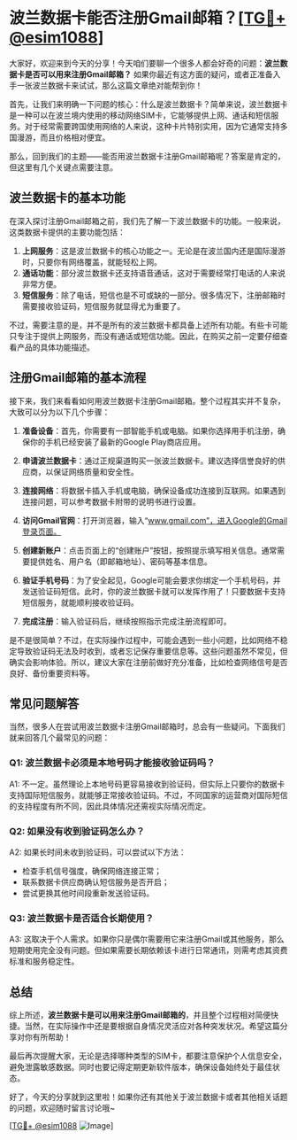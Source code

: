 # 波兰数据卡能否注册Gmail邮箱？[[TG💪+ @esim1088](https://t.me/s/esim1088)]

大家好，欢迎来到今天的分享！今天咱们要聊一个很多人都会好奇的问题：**波兰数据卡是否可以用来注册Gmail邮箱？** 如果你最近有这方面的疑问，或者正准备入手一张波兰数据卡来试试，那么这篇文章绝对能帮到你！

首先，让我们来明确一下问题的核心：什么是波兰数据卡？简单来说，波兰数据卡是一种可以在波兰境内使用的移动网络SIM卡，它能够提供上网、通话和短信服务。对于经常需要跨国使用网络的人来说，这种卡片特别实用，因为它通常支持多国漫游，而且价格相对便宜。

那么，回到我们的主题——能否用波兰数据卡注册Gmail邮箱呢？答案是肯定的，但这里有几个关键点需要注意。

## 波兰数据卡的基本功能

在深入探讨注册Gmail邮箱之前，我们先了解一下波兰数据卡的功能。一般来说，这类数据卡提供的主要功能包括：

1. **上网服务**：这是波兰数据卡的核心功能之一。无论是在波兰国内还是国际漫游时，只要你有网络覆盖，就能轻松上网。
2. **通话功能**：部分波兰数据卡还支持语音通话，这对于需要经常打电话的人来说非常方便。
3. **短信服务**：除了电话，短信也是不可或缺的一部分。很多情况下，注册邮箱时需要接收验证码，短信服务就显得尤为重要了。

不过，需要注意的是，并不是所有的波兰数据卡都具备上述所有功能。有些卡可能只专注于提供上网服务，而没有通话或短信功能。因此，在购买之前一定要仔细查看产品的具体功能描述。

## 注册Gmail邮箱的基本流程

接下来，我们来看看如何用波兰数据卡注册Gmail邮箱。整个过程其实并不复杂，大致可以分为以下几个步骤：

1. **准备设备**：首先，你需要有一部智能手机或电脑。如果你选择用手机注册，确保你的手机已经安装了最新的Google Play商店应用。
   
2. **申请波兰数据卡**：通过正规渠道购买一张波兰数据卡。建议选择信誉良好的供应商，以保证网络质量和安全性。

3. **连接网络**：将数据卡插入手机或电脑，确保设备成功连接到互联网。如果遇到连接问题，可以参考数据卡附带的说明书进行设置。

4. **访问Gmail官网**：打开浏览器，输入“www.gmail.com”，进入Google的Gmail登录页面。

5. **创建新账户**：点击页面上的“创建账户”按钮，按照提示填写相关信息。通常需要提供姓名、用户名（即邮箱地址）、密码等基本信息。

6. **验证手机号码**：为了安全起见，Google可能会要求你绑定一个手机号码，并发送验证码短信。此时，你的波兰数据卡就可以发挥作用了！只要数据卡支持短信服务，就能顺利接收验证码。

7. **完成注册**：输入验证码后，继续按照指示完成注册流程即可。

是不是很简单？不过，在实际操作过程中，可能会遇到一些小问题，比如网络不稳定导致验证码无法及时收到，或者忘记保存重要信息等。这些问题虽然不常见，但确实会影响体验。所以，建议大家在注册前做好充分准备，比如检查网络信号是否良好、备份重要资料等。

## 常见问题解答

当然，很多人在尝试用波兰数据卡注册Gmail邮箱时，总会有一些疑问。下面我们就来回答几个最常见的问题：

### Q1: 波兰数据卡必须是本地号码才能接收验证码吗？

A1: 不一定。虽然理论上本地号码更容易接收到验证码，但实际上只要你的数据卡支持国际短信服务，就能够正常接收验证码。不过，不同国家的运营商对国际短信的支持程度有所不同，因此具体情况还需视实际情况而定。

### Q2: 如果没有收到验证码怎么办？

A2: 如果长时间未收到验证码，可以尝试以下方法：
   - 检查手机信号强度，确保网络连接正常；
   - 联系数据卡供应商确认短信服务是否开启；
   - 尝试更换其他时间段重新发送验证码。

### Q3: 波兰数据卡是否适合长期使用？

A3: 这取决于个人需求。如果你只是偶尔需要用它来注册Gmail或其他服务，那么短期使用完全没有问题。但如果需要长期依赖该卡进行日常通讯，则需考虑其资费标准和服务稳定性。

## 总结

综上所述，**波兰数据卡是可以用来注册Gmail邮箱的**，并且整个过程相对简便快捷。当然，在实际操作中还是要根据自身情况灵活应对各种突发状况。希望这篇分享对你有所帮助！

最后再次提醒大家，无论是选择哪种类型的SIM卡，都要注意保护个人信息安全，避免泄露敏感数据。同时也要记得定期更新软件版本，确保设备始终处于最佳状态。

好了，今天的分享就到这里啦！如果你还有其他关于波兰数据卡或者其他相关话题的问题，欢迎随时留言讨论哦~ 

[[TG💪+ @esim1088](https://t.me/s/esim1088) ![Image](https://i.postimg.cc/4NQfJmqS/Snipaste-2025-05-13-00-14-12.png)]